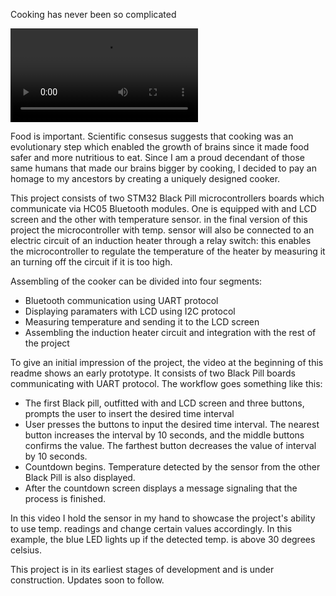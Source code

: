 Cooking has never been so complicated

![Prototype video.](Prototype.mp4 "Prototype video.")

Food is important. Scientific consesus suggests that cooking was an evolutionary step which enabled the growth of brains since it made food safer and more nutritious to eat.
Since I am a proud decendant of those same humans that made our brains bigger by cooking, I decided to pay an homage to my ancestors by creating a uniquely designed cooker.


This project consists of two STM32 Black Pill microcontrollers boards which communicate via HC05 Bluetooth modules. One is equipped with and LCD screen and the other with temperature sensor.
in the final version of this project the microcontroller with temp. sensor will also be connected to an electric circuit of an induction heater through a relay switch: this enables the microcontroller to regulate the temperature of the heater by measuring it an turning off the circuit if it is too high.

Assembling of the cooker can be divided into four segments:
* Bluetooth communication using UART protocol
* Displaying paramaters with LCD using I2C protocol
* Measuring temperature and sending it to the LCD screen
* Assembling the induction heater circuit and integration with the rest of the project 

To give an initial impression of the project, the video at the beginning of this readme shows an early prototype. It consists of two Black Pill boards communicating with UART protocol.
The workflow goes something like this:
* The first Black pill, outfitted with and LCD screen and three buttons, prompts the user to insert the desired time interval
* User presses the buttons to input the desired time interval. The nearest button increases the interval by 10 seconds, and the middle buttons confirms the value. The farthest button decreases the value of interval by 10 seconds.
* Countdown begins. Temperature detected by the sensor from the other Black Pill is also displayed.
* After the countdown screen displays a message signaling that the process is finished.

In this video I hold the sensor in my hand to showcase the project's ability to use temp. readings and change certain values accordingly. In this example, the blue LED lights up if the detected temp. is above 30 degrees celsius.

This project is in its earliest stages of development and is under construction. Updates soon to follow.

